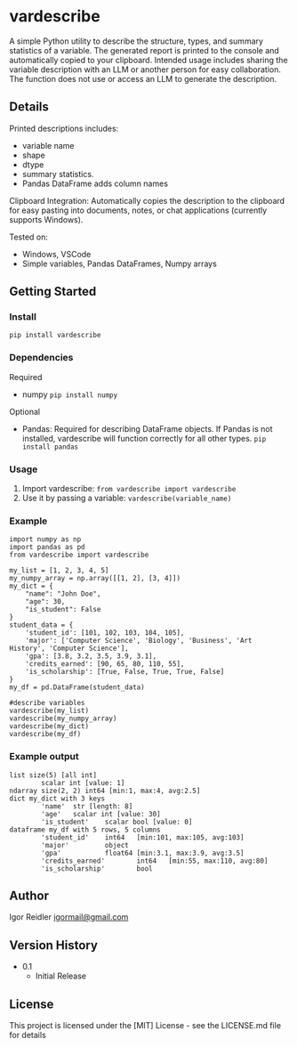 # vardescribe

A simple Python utility to describe the structure, types, and summary statistics of a variable. The generated report is printed to the console and automatically copied to your clipboard.
Intended usage includes sharing the variable description with an LLM or another person for easy collaboration.
The function does not use or access an LLM to generate the description.

## Details
Printed descriptions includes:
* variable name
* shape
* dtype
* summary statistics.
* Pandas DataFrame adds column names

Clipboard Integration: Automatically copies the description to the clipboard for easy pasting into documents, notes, or chat applications (currently supports Windows).

Tested on:
* Windows, VSCode
* Simple variables, Pandas DataFrames, Numpy arrays

## Getting Started

### Install
```pip install vardescribe```

### Dependencies
Required
* numpy
```pip install numpy```

Optional
* Pandas: Required for describing DataFrame objects. If Pandas is not installed, vardescribe will function correctly for all other types.
```pip install pandas```

### Usage
1. Import vardescribe: ```from vardescribe import vardescribe```
2. Use it by passing a variable: ```vardescribe(variable_name)```

### Example
```
import numpy as np
import pandas as pd
from vardescribe import vardescribe

my_list = [1, 2, 3, 4, 5]
my_numpy_array = np.array([[1, 2], [3, 4]])
my_dict = {
    "name": "John Doe",
    "age": 30,
    "is_student": False
}
student_data = {
    'student_id': [101, 102, 103, 104, 105],
    'major': ['Computer Science', 'Biology', 'Business', 'Art History', 'Computer Science'],
    'gpa': [3.8, 3.2, 3.5, 3.9, 3.1],
    'credits_earned': [90, 65, 80, 110, 55],
    'is_scholarship': [True, False, True, True, False]
}
my_df = pd.DataFrame(student_data)

#describe variables
vardescribe(my_list)
vardescribe(my_numpy_array)
vardescribe(my_dict)
vardescribe(my_df)
```
### Example output
```
list size(5) [all int]
        scalar int [value: 1]
ndarray size(2, 2) int64 [min:1, max:4, avg:2.5]
dict my_dict with 3 keys
        'name'  str [length: 8]
        'age'   scalar int [value: 30]
        'is_student'    scalar bool [value: 0]
dataframe my_df with 5 rows, 5 columns
        'student_id'    int64   [min:101, max:105, avg:103]
        'major'         object
        'gpa'           float64 [min:3.1, max:3.9, avg:3.5]
        'credits_earned'        int64   [min:55, max:110, avg:80]
        'is_scholarship'        bool
```
        
## Author
Igor Reidler
igormail@gmail.com

## Version History
* 0.1
    * Initial Release

## License
This project is licensed under the [MIT] License - see the LICENSE.md file for details
